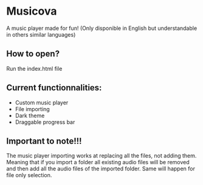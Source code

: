 # Musicova
 A music player made for fun!
(Only disponible in English but understandable in others similar languages)

## How to open? ##

Run the index.html file

## Current functionnalities: ##

- Custom music player
- File importing
- Dark theme
- Draggable progress bar

## Important to note!!! ##

The music player importing works at replacing all the files, not adding them.
Meaning that if you import a folder all existing audio files will be removed and then add all the audio files of the imported folder. Same will happen for file only selection.
